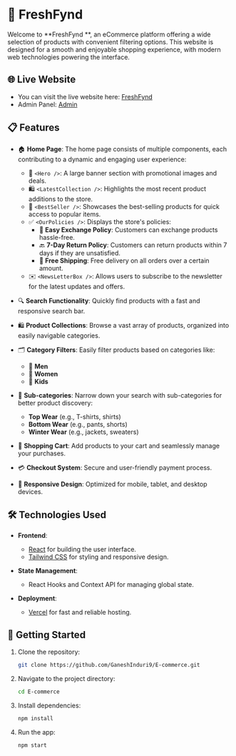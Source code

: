 # 🛒 FreshFynd

Welcome to **FreshFynd **, an eCommerce platform offering a wide selection of products with convenient filtering options. This website is designed for a smooth and enjoyable shopping experience, with modern web technologies powering the interface.

## 🌐 Live Website

- You can visit the live website here: [FreshFynd ](https://e-commerce-frontend-psi-beige.vercel.app/)
- Admin Panel: [Admin](https://vercel.com/ganeshs-projects-d84233cf/e-commerce-admin)

## 📋 Features

- 🏠 **Home Page**: The home page consists of multiple components, each contributing to a dynamic and engaging user experience:

  - 🎉 `<Hero />`: A large banner section with promotional images and deals.
  - 🛍️ `<LatestCollection />`: Highlights the most recent product additions to the store.
  - 🌟 `<BestSeller />`: Showcases the best-selling products for quick access to popular items.
  - ✅ `<OurPolicies />`: Displays the store's policies:
    - 🔄 **Easy Exchange Policy**: Customers can exchange products hassle-free.
    - 🔙 **7-Day Return Policy**: Customers can return products within 7 days if they are unsatisfied.
    - 🚚 **Free Shipping**: Free delivery on all orders over a certain amount.
  - ✉️ `<NewsLetterBox />`: Allows users to subscribe to the newsletter for the latest updates and offers.

- 🔍 **Search Functionality**: Quickly find products with a fast and responsive search bar.
- 🛍️ **Product Collections**: Browse a vast array of products, organized into easily navigable categories.
- 🗂️ **Category Filters**: Easily filter products based on categories like:
  - 👔 **Men**
  - 👗 **Women**
  - 👶 **Kids**
- 👕 **Sub-categories**: Narrow down your search with sub-categories for better product discovery:
  - **Top Wear** (e.g., T-shirts, shirts)
  - **Bottom Wear** (e.g., pants, shorts)
  - **Winter Wear** (e.g., jackets, sweaters)
- 🛒 **Shopping Cart**: Add products to your cart and seamlessly manage your purchases.
- 💳 **Checkout System**: Secure and user-friendly payment process.
- 📱 **Responsive Design**: Optimized for mobile, tablet, and desktop devices.

## 🛠️ Technologies Used

- **Frontend**:

  - [React](https://reactjs.org/) for building the user interface.
  - [Tailwind CSS](https://tailwindcss.com/) for styling and responsive design.

- **State Management**:

  - React Hooks and Context API for managing global state.

- **Deployment**:
  - [Vercel](https://vercel.com) for fast and reliable hosting.

## 🚀 Getting Started

1. Clone the repository:
   ```bash
   git clone https://github.com/GaneshInduri9/E-commerce.git
   ```
2. Navigate to the project directory:
   ```bash
   cd E-commerce
   ```
3. Install dependencies:
   ```bash
   npm install
   ```
4. Run the app:
   ```bash
   npm start
   ```
